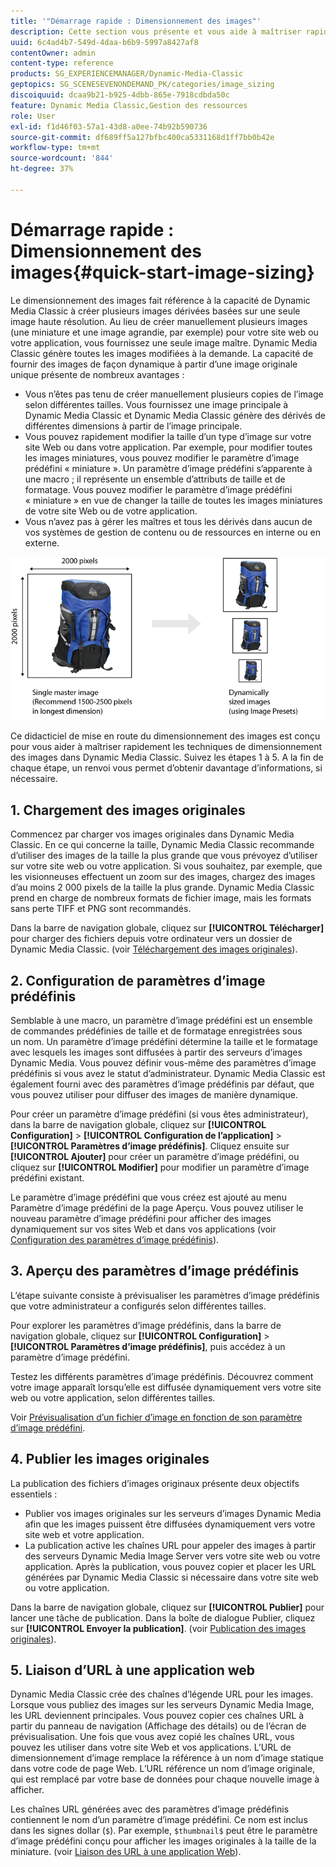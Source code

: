 ```yaml
---
title: '"Démarrage rapide : Dimensionnement des images"'
description: Cette section vous présente et vous aide à maîtriser rapidement les techniques de dimensionnement d’image.
uuid: 6c4ad4b7-549d-4daa-b6b9-5997a8427af8
contentOwner: admin
content-type: reference
products: SG_EXPERIENCEMANAGER/Dynamic-Media-Classic
geptopics: SG_SCENESEVENONDEMAND_PK/categories/image_sizing
discoiquuid: dcaa9b21-b925-4dbb-865e-7918cdbda50c
feature: Dynamic Media Classic,Gestion des ressources
role: User
exl-id: f1d46f03-57a1-43d8-a0ee-74b92b590736
source-git-commit: df689ff5a127bfbc400ca5331168d1ff7bb0b42e
workflow-type: tm+mt
source-wordcount: '844'
ht-degree: 37%

---
```


# Démarrage rapide : Dimensionnement des images{#quick-start-image-sizing}

Le dimensionnement des images fait référence à la capacité de Dynamic Media Classic à créer plusieurs images dérivées basées sur une seule image haute résolution. Au lieu de créer manuellement plusieurs images (une miniature et une image agrandie, par exemple) pour votre site web ou votre application, vous fournissez une seule image maître. Dynamic Media Classic génère toutes les images modifiées à la demande. La capacité de fournir des images de façon dynamique à partir d’une image originale unique présente de nombreux avantages :

* Vous n’êtes pas tenu de créer manuellement plusieurs copies de l’image selon différentes tailles. Vous fournissez une image principale à Dynamic Media Classic et Dynamic Media Classic génère des dérivés de différentes dimensions à partir de l’image principale.
* Vous pouvez rapidement modifier la taille d’un type d’image sur votre site Web ou dans votre application. Par exemple, pour modifier toutes les images miniatures, vous pouvez modifier le paramètre d’image prédéfini « miniature ». Un paramètre d’image prédéfini s’apparente à une macro ; il représente un ensemble d’attributs de taille et de formatage. Vous pouvez modifier le paramètre d’image prédéfini « miniature » en vue de changer la taille de toutes les images miniatures de votre site Web ou de votre application.
* Vous n’avez pas à gérer les maîtres et tous les dérivés dans aucun de vos systèmes de gestion de contenu ou de ressources en interne ou en externe.

![Vous pouvez créer plusieurs images dérivées de tailles différentes à partir du même fichier principal haute résolution.](/help/assets/is_derivative_sizes_popup.png)

Ce didacticiel de mise en route du dimensionnement des images est conçu pour vous aider à maîtriser rapidement les techniques de dimensionnement des images dans Dynamic Media Classic. Suivez les étapes 1 à 5. A la fin de chaque étape, un renvoi vous permet d’obtenir davantage d’informations, si nécessaire.

## 1. Chargement des images originales

Commencez par charger vos images originales dans Dynamic Media Classic. En ce qui concerne la taille, Dynamic Media Classic recommande d’utiliser des images de la taille la plus grande que vous prévoyez d’utiliser sur votre site web ou votre application. Si vous souhaitez, par exemple, que les visionneuses effectuent un zoom sur des images, chargez des images d’au moins 2 000 pixels de la taille la plus grande. Dynamic Media Classic prend en charge de nombreux formats de fichier image, mais les formats sans perte TIFF et PNG sont recommandés.

Dans la barre de navigation globale, cliquez sur **[!UICONTROL Télécharger]** pour charger des fichiers depuis votre ordinateur vers un dossier de Dynamic Media Classic. (voir [Téléchargement des images originales](uploading-master-images.md#uploading_master_images)).

## 2. Configuration de paramètres d’image prédéfinis

Semblable à une macro, un paramètre d’image prédéfini est un ensemble de commandes prédéfinies de taille et de formatage enregistrées sous un nom. Un paramètre d’image prédéfini détermine la taille et le formatage avec lesquels les images sont diffusées à partir des serveurs d’images Dynamic Media. Vous pouvez définir vous-même des paramètres d’image prédéfinis si vous avez le statut d’administrateur. Dynamic Media Classic est également fourni avec des paramètres d’image prédéfinis par défaut, que vous pouvez utiliser pour diffuser des images de manière dynamique.

Pour créer un paramètre d’image prédéfini (si vous êtes administrateur), dans la barre de navigation globale, cliquez sur **[!UICONTROL Configuration]** > **[!UICONTROL Configuration de l’application]** > **[!UICONTROL Paramètres d’image prédéfinis]**. Cliquez ensuite sur **[!UICONTROL Ajouter]** pour créer un paramètre d’image prédéfini, ou cliquez sur **[!UICONTROL Modifier]** pour modifier un paramètre d’image prédéfini existant.

Le paramètre d’image prédéfini que vous créez est ajouté au menu Paramètre d’image prédéfini de la page Aperçu. Vous pouvez utiliser le nouveau paramètre d’image prédéfini pour afficher des images dynamiquement sur vos sites Web et dans vos applications (voir [Configuration des paramètres d’image prédéfinis](setting-image-presets.md#setting_up_image_presets)).

## 3. Aperçu des paramètres d’image prédéfinis

L’étape suivante consiste à prévisualiser les paramètres d’image prédéfinis que votre administrateur a configurés selon différentes tailles.

Pour explorer les paramètres d’image prédéfinis, dans la barre de navigation globale, cliquez sur **[!UICONTROL Configuration]** > **[!UICONTROL Paramètres d’image prédéfinis]**, puis accédez à un paramètre d’image prédéfini.

Testez les différents paramètres d’image prédéfinis. Découvrez comment votre image apparaît lorsqu’elle est diffusée dynamiquement vers votre site web ou votre application, selon différentes tailles.

Voir [Prévisualisation d’un fichier d’image en fonction de son paramètre d’image prédéfini](previewing-asset.md#previewing_an_image_asset_based_on_its_image_preset).

## 4. Publier les images originales

La publication des fichiers d’images originaux présente deux objectifs essentiels :

* Publier vos images originales sur les serveurs d’images Dynamic Media afin que les images puissent être diffusées dynamiquement vers votre site web et votre application.
* La publication active les chaînes URL pour appeler des images à partir des serveurs Dynamic Media Image Server vers votre site web ou votre application. Après la publication, vous pouvez copier et placer les URL générées par Dynamic Media Classic si nécessaire dans votre site web ou votre application.

Dans la barre de navigation globale, cliquez sur **[!UICONTROL Publier]** pour lancer une tâche de publication. Dans la boîte de dialogue Publier, cliquez sur **[!UICONTROL Envoyer la publication]**. (voir [Publication des images originales](publishing-master-images.md#publishing_master_images)).

## 5. Liaison d’URL à une application web

Dynamic Media Classic crée des chaînes d’légende URL pour les images. Lorsque vous publiez des images sur les serveurs Dynamic Media Image, les URL deviennent principales. Vous pouvez copier ces chaînes URL à partir du panneau de navigation (Affichage des détails) ou de l’écran de prévisualisation. Une fois que vous avez copié les chaînes URL, vous pouvez les utiliser dans votre site Web et vos applications. L’URL de dimensionnement d’image remplace la référence à un nom d’image statique dans votre code de page Web. L’URL référence un nom d’image originale, qui est remplacé par votre base de données pour chaque nouvelle image à afficher.

Les chaînes URL générées avec des paramètres d’image prédéfinis contiennent le nom d’un paramètre d’image prédéfini. Ce nom est inclus dans les signes dollar (`$`). Par exemple, `$thumbnail$` peut être le paramètre d’image prédéfini conçu pour afficher les images originales à la taille de la miniature. (voir [Liaison des URL à une application Web](linking-urls-web-application.md#linking_urls_to_your_web_application)).

